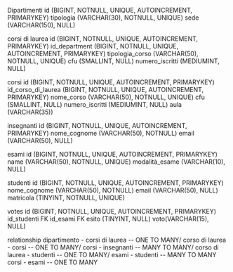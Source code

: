 Dipartimenti
id (BIGINT, NOTNULL, UNIQUE, AUTOINCREMENT, PRIMARYKEY) tipologia (VARCHAR(30), NOTNULL, UNIQUE) sede (VARCHAR(150), NULL)

corsi di laurea
id (BIGINT, NOTNULL, UNIQUE, AUTOINCREMENT, PRIMARYKEY) id_department (BIGINT, NOTNULL, UNIQUE, AUTOINCREMENT, PRIMARYKEY) tipologia_corso (VARCHAR(50), NOTNULL, UNIQUE) cfu (SMALLINT, NULL) numero_iscritti (MEDIUMINT, NULL)

corsi
id (BIGINT, NOTNULL, UNIQUE, AUTOINCREMENT, PRIMARYKEY) id_corso_di_laurea (BIGINT, NOTNULL, UNIQUE, AUTOINCREMENT, PRIMARYKEY) nome_corso (VARCHAR(50), NOTNULL, UNIQUE) cfu (SMALLINT, NULL) numero_iscritti (MEDIUMINT, NULL) aula (VARCHAR(35))

insegnanti
id (BIGINT, NOTNULL, UNIQUE, AUTOINCREMENT, PRIMARYKEY) nome_cognome (VARCHAR(50), NOTNULL) email (VARCHAR(50), NULL)

esami
id (BIGINT, NOTNULL, UNIQUE, AUTOINCREMENT, PRIMARYKEY) name (VARCHAR(50), NOTNULL, UNIQUE) modalità_esame (VARCHAR(10), NULL)

studenti
id (BIGINT, NOTNULL, UNIQUE, AUTOINCREMENT, PRIMARYKEY) nome_cognome (VARCHAR(50), NOTNULL) email (VARCHAR(50), NULL) matricola (TINYINT, NOTNULL, UNIQUE)

votes
id (BIGINT, NOTNULL, UNIQUE, AUTOINCREMENT, PRIMARYKEY) id_studenti FK id_esami FK esito (TINYINT, NULL) voto(VARCHAR(15), NULL)

relationship
dipartimento - corsi di laurea -- ONE TO MANY/ corso di laurea - corsi -- ONE TO MANY/ corsi - insegnanti -- MANY TO MANY/ corso di laurea - studenti -- ONE TO MANY/ esami - studenti -- MANY TO MANY corsi - esami -- ONE TO MANY

